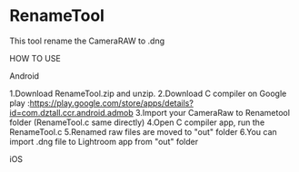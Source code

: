 # RenameTool
This tool rename the CameraRAW to .dng

HOW TO USE

Android

1.Download RenameTool.zip and unzip.
2.Download C compiler on Google play :https://play.google.com/store/apps/details?id=com.dztall.ccr.android.admob
3.Import your CameraRaw to Renametool folder (RenameTool.c same directly)
4.Open C compiler app, run the RenameTool.c
5.Renamed raw files are moved to "out" folder
6.You can import .dng file to Lightroom app from "out" folder



iOS
